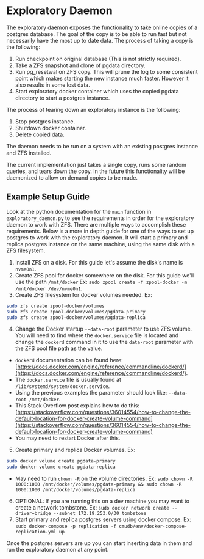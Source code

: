# Exploratory Daemon
The exploratory daemon exposes the functionality to take online 
copies of a postgres database. The goal of the copy is to be able 
to run fast but not necessarily have the most up to date data. 
The process of taking a copy is the following:

1. Run checkpoint on original database (This is not strictly required).
2. Take a ZFS snapshot and clone of pgdata directory.
3. Run pg_resetwal on ZFS copy. This will prune the log to some 
consistent point which makes starting the new instance much faster. 
However it also results in some lost data.
5. Start exploratory docker container which uses the copied pgdata 
directory to start a postgres instance.

The process of tearing down an exploratory instance is the
following:

1. Stop postgres instance.
2. Shutdown docker container.
3. Delete copied data.

The daemon needs to be run on a system with an existing postgres
instance and ZFS installed.

The current implementation just takes a single copy, runs some
random queries, and tears down the copy. In the future this
functionality will be daemonized to allow on demand copies to
be made.

## Example Setup Guide
Look at the python documentation for the `main` function in 
`exploratory_daemon.py` to see the requirements in order for the 
exploratory daemon to work with ZFS. There are multiple ways to 
accomplish these requirements. Below is a more in depth guide for 
one of the ways to set up postgres to work with the exploratory daemon.
It will start a primary and replica postgres instance on the same machine,
using the same disk with a ZFS filesystem. 

1. Install ZFS on a disk. For this guide let's assume the disk's name is `nvme0n1`.
2. Create ZFS pool for docker somewhere on the disk. For this guide we'll use the path `/mnt/docker` Ex: `sudo zpool create -f zpool-docker -m /mnt/docker /dev/nvme0n1`.
3. Create ZFS filesystem for docker volumes needed. Ex: 
```bash
sudo zfs create zpool-docker/volumes
sudo zfs create zpool-docker/volumes/pgdata-primary
sudo zfs create zpool-docker/volumes/pgdata-replica
```
4. Change the Docker startup `--data-root` parameter to use ZFS volume. You will need to find where the `docker.service` file is located and change the `dockerd` command in it to use the `data-root` parameter with the ZFS pool file path as the value.
  -  `dockerd` documentation can be found here: [https://docs.docker.com/engine/reference/commandline/dockerd/](https://docs.docker.com/engine/reference/commandline/dockerd/).
  -  The `docker.service` file is usually found at `/lib/systemd/system/docker.service`.
  -  Using the previous examples the parameter should look like: `--data-root /mnt/docker`.
  -  This Stack Overflow post explains how to do this: [https://stackoverflow.com/questions/36014554/how-to-change-the-default-location-for-docker-create-volume-command](https://stackoverflow.com/questions/36014554/how-to-change-the-default-location-for-docker-create-volume-command)
  -  You may need to restart Docker after this.
5. Create primary and replica Docker volumes. Ex:
```bash
sudo docker volume create pgdata-primary
sudo docker volume create pgdata-replica
```
  - May need to run `chown -R` on the volume directories. Ex: `sudo chown -R 1000:1000 /mnt/docker/volumes/pgdata-primary && sudo chown -R 1000:1000 /mnt/docker/volumes/pgdata-replica`
6. OPTIONAL: If you are running this on a dev machine you may want to create a network tombstone. Ex: `sudo docker network create --driver=bridge --subnet 172.19.253.0/30 tombstone`
7. Start primary and replica postgres servers using docker compose. Ex: `sudo docker-compose -p replication -f cmudb/env/docker-compose-replication.yml up`

Once the postgres servers are up you can start inserting data in them and run the exploratory daemon at any point.
